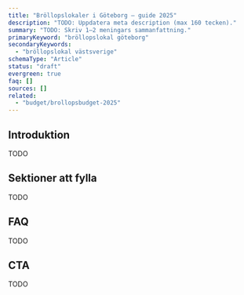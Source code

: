```yaml
---
title: "Bröllopslokaler i Göteborg – guide 2025"
description: "TODO: Uppdatera meta description (max 160 tecken)."
summary: "TODO: Skriv 1–2 meningars sammanfattning."
primaryKeyword: "bröllopslokal göteborg"
secondaryKeywords:
  - "bröllopslokal västsverige"
schemaType: "Article"
status: "draft"
evergreen: true
faq: []
sources: []
related:
  - "budget/brollopsbudget-2025"
---
```


<!-- TODO: Följ briefen i `apps/marketing/data/briefs/leverantorer-brollopslokal-goteborg.md` och outline i `research/outlines/leverantorer-brollopslokal-goteborg-outline.md`. -->

## Introduktion

TODO

## Sektioner att fylla

TODO

## FAQ

TODO

## CTA

TODO
